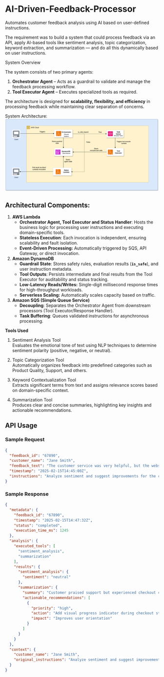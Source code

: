 # AI-Driven-Feedback-Processor

Automates customer feedback analysis using AI based on user-defined instructions.

The requirement was to build a system that could process feedback via an API, apply AI-based tools like sentiment analysis, topic categorization, keyword extraction, and summarization — and do all this dynamically based on user instructions.

System Overview

The system consists of two primary agents:

1. **Orchestrator Agent** – Acts as a guardrail to validate and manage the feedback
   processing workflow.
2. **Tool Executor Agent** – Executes specialized tools as required.

The architecture is designed for **scalability, flexibility, and efficiency** in processing feedback while maintaining clear separation of concerns.

System Architecture:
![Diagram](Feedback-Processor.png)

## **Architectural Components:**

1. **AWS Lambda**
    - **Orchestrator Agent, Tool Executor and Status Handler**: Hosts the business logic for processing user instructions and executing domain-specific tools.
    - **Stateless Execution**: Each invocation is independent, ensuring scalability and fault isolation.
    - **Event-Driven Processing:** Automatically triggered by SQS, API Gateway, or direct invocation.
2. **Amazon DynamoDB**
    - **Guardrail State**: Stores safety rules, evaluation results (**`is_safe`**), and user instruction metadata.
    - **Tool Outputs**: Persists intermediate and final results from the Tool Executor for auditability and status tracking.
    - **Low-Latency Reads/Writes:** Single-digit millisecond response times for high-throughput workloads.
    - **Serverless Scaling:** Automatically scales capacity based on traffic.
3. **Amazon SQS (Simple Queue Service)**
    - **Decoupling**: Separates the Orchestrator Agent from downstream processors (Tool Executor/Response Handler).
    - **Task Buffering**: Queues validated instructions for asynchronous processing.

**Tools Used**

1. Sentiment Analysis Tool    
    Evaluates the emotional tone of text using NLP techniques to determine sentiment polarity (positive, negative, or neutral).
    
2. Topic Categorization Tool    
    Automatically organizes feedback into predefined categories such as Product Quality, Support, and others.
    
3. Keyword Contextualization Tool    
    Extracts significant terms from text and assigns relevance scores based on domain-specific context.
    
4. Summarization Tool    
    Produces clear and concise summaries, highlighting key insights and actionable recommendations.

## API Usage

### Sample Request

```json
{
  "feedback_id": "67890",
  "customer_name": "Jane Smith",
  "feedback_text": "The customer service was very helpful, but the website checkout process was confusing.",
  "timestamp": "2025-02-15T14:45:00Z",
  "instructions": "Analyze sentiment and suggest improvements for the checkout process."
}
```

### Sample Response

```json
{
  "metadata": {
    "feedback_id": "67890",
    "timestamp": "2025-02-15T14:47:32Z",
    "status": "completed",
    "execution_time_ms": 1245
  },
  "analysis": {
    "executed_tools": [
      "sentiment_analysis",
      "summarization"
    ],
    "results": {
      "sentiment_analysis": {
        "sentiment": "neutral"
      },
      "summarization": {
        "summary": "Customer praised support but experienced checkout confusion",
        "actionable_recommendations": [
          {
            "priority": "high",
            "action": "Add visual progress indicator during checkout steps",
            "impact": "Improves user orientation"
          }
        ]
      }
    }
  },
  "context": {
    "customer_name": "Jane Smith",
    "original_instructions": "Analyze sentiment and suggest improvements for the checkout process"
  }
}
```
